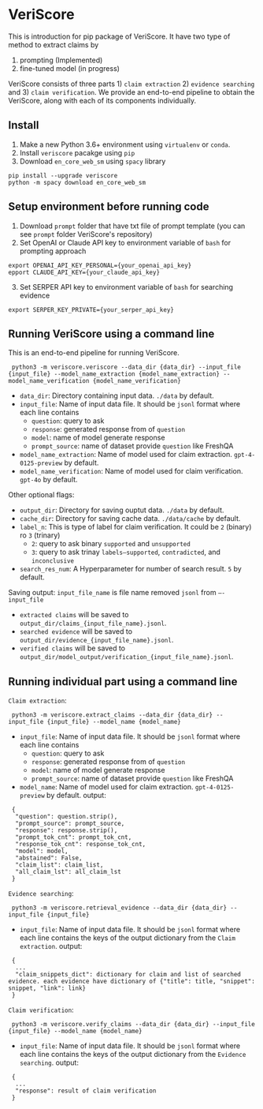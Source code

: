 # VeriScore
This is introduction for pip package of VeriScore. It have two type of method to extract claims by 
1) prompting (Implemented)
2) fine-tuned model (in progress)

VeriScore consists of three parts 1) `claim extraction` 2) `evidence searching` and 3) `claim verification`.
We provide an end-to-end pipeline to obtain the VeriScore, along with each of its components individually.
## Install
1. Make a new Python 3.6+ environment using `virtualenv` or `conda`.
2. Install `veriscore` pacakge using `pip`
3. Download `en_core_web_sm` using `spacy` library
```
pip install --upgrade veriscore
python -m spacy download en_core_web_sm
```

## Setup environment before running code
1. Download `prompt` folder that have txt file of prompt template (you can see `prompt` folder VeriScore's repository)
2. Set OpenAI or Claude API key to environment variable of `bash` for prompting approach
```
export OPENAI_API_KEY_PERSONAL={your_openai_api_key}
epport CLAUDE_API_KEY={your_claude_api_key}
```
3. Set SERPER API key to environment variable of `bash` for searching evidence
```
export SERPER_KEY_PRIVATE={your_serper_api_key}
```

## Running VeriScore using a command line
This is an end-to-end pipeline for running VeriScore.
```
 python3 -m veriscore.veriscore --data_dir {data_dir} --input_file {input_file} --model_name_extraction {model_name_extraction} --model_name_verification {model_name_verification}
```
* `data_dir`: Directory containing input data. `./data` by default.
* `input_file`: Name of input data file. It should be `jsonl` format where each line contains
    * `question`: query to ask
    * `response`: generated response from of `question`
    * `model`: name of model generate response
    * `prompt_source`: name of dataset provide `question` like FreshQA
* `model_name_extraction`: Name of model used for claim extraction. `gpt-4-0125-preview` by default.
* `model_name_verification`: Name of model used for claim verification. `gpt-4o` by default.

Other optional flags:

* `output_dir`: Directory for saving ouptut data. `./data` by default.
* `cache_dir`: Directory for saving cache data. `./data/cache` by default.
* `label_n`: This is type of label for claim verification. It could be `2` (binary) ro `3` (trinary)
    * `2`: query to ask binary `supported` and `unsupported`
    * `3`: query to ask trinay `labels—supported`, `contradicted`, and `inconclusive`
* `search_res_num`: A Hyperparameter for number of search result. `5` by default.

Saving output: 
`input_file_name` is file name removed `jsonl` from `—-input_file`
* `extracted claims` will be saved to `output_dir/claims_{input_file_name}.jsonl`.
* `searched evidence` will be saved to `output_dir/evidence_{input_file_name}.jsonl`.
* `verified claims` will be saved to `output_dir/model_output/verification_{input_file_name}.jsonl`.


## Running individual part using a command line
`Claim extraction`:
```
 python3 -m veriscore.extract_claims --data_dir {data_dir} --input_file {input_file} --model_name {model_name} 
```
* `input_file`: Name of input data file. It should be `jsonl` format where each line contains
    * `question`: query to ask
    * `response`: generated response from of `question`
    * `model`: name of model generate response
    * `prompt_source`: name of dataset provide `question` like FreshQA
* `model_name`: Name of model used for claim extraction. `gpt-4-0125-preview` by default.
output:
```dictionary
 {
  "question": question.strip(),
  "prompt_source": prompt_source,
  "response": response.strip(),
  "prompt_tok_cnt": prompt_tok_cnt,
  "response_tok_cnt": response_tok_cnt,
  "model": model,
  "abstained": False,  
  "claim_list": claim_list,
  "all_claim_lst": all_claim_lst
 }
```
`Evidence searching`:
```
 python3 -m veriscore.retrieval_evidence --data_dir {data_dir} --input_file {input_file}
```
* `input_file`: Name of input data file. It should be `jsonl` format where each line contains the keys of the output dictionary from the `Claim extraction`.
output:
```dictionary
 {
  ...
  "claim_snippets_dict": dictionary for claim and list of searched evidence. each evidence have dictionary of {"title": title, "snippet": snippet, "link": link}
 }
```

`Claim verification`:
```
 python3 -m veriscore.verify_claims --data_dir {data_dir} --input_file {input_file} --model_name {model_name}
```
* `input_file`: Name of input data file. It should be `jsonl` format where each line contains the keys of the output dictionary from the `Evidence searching`.
output:
```dictionary
 {
  ...
  "response": result of claim verification
 }
```
